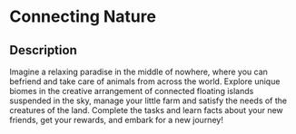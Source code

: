 # Connecting Nature

## Description
Imagine a relaxing paradise in the middle of nowhere, where you can befriend and take care of animals from across the world.
Explore unique biomes in the creative arrangement of connected floating islands suspended in the sky, manage your little farm and satisfy the needs of the creatures of the land.
Complete the tasks and learn facts about your new friends, get your rewards, and embark for a new journey!